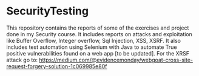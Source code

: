 # SecurityTesting
This repository contains the reports of some of the exercises and project done in my Security course. It includes reports on attacks and exploitation like Buffer Overflow, Integer overflow, Sql Injection, XSS, XSRF. It also includes test automation using Selenium with Java to automate True positive vulnerabilities found on a web app [to be updated].
For the XRSF attack go to: https://medium.com/@evidencemonday/webgoat-cross-site-request-forgery-solution-1c069985e80f
